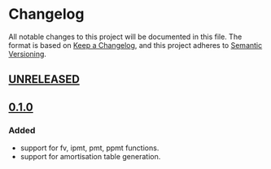 # Changelog

All notable changes to this project will be documented in this file. The format is based on [Keep a Changelog](https://keepachangelog.com/en/1.0.0/),
and this project adheres to [Semantic Versioning](https://semver.org/spec/v2.0.0.html).

## [UNRELEASED][unreleased]

## [0.1.0][0.1.0]

### Added
* support for fv, ipmt, pmt, ppmt functions.
* support for amortisation table generation.

[unreleased]: https://github.com/razorpay/go-financial/compare/v0.1.0...master
[0.1.0]: https://github.com/razorpay/go-financial/releases/tag/v0.1.0
